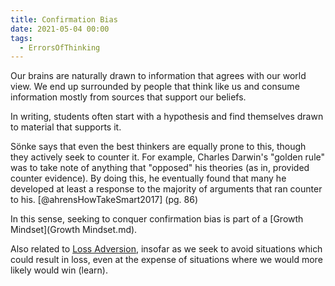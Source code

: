 ```yaml
---
title: Confirmation Bias
date: 2021-05-04 00:00
tags:
  - ErrorsOfThinking
---
```


Our brains are naturally drawn to information that agrees with our world view. We end up surrounded by people that think like us and consume information mostly from sources that support our beliefs.

In writing, students often start with a hypothesis and find themselves drawn to material that supports it.

Sönke says that even the best thinkers are equally prone to this, though they actively seek to counter it. For example, Charles Darwin's "golden rule" was to take note of anything that "opposed" his theories (as in, provided counter evidence). By doing this, he eventually found that many he developed at least a response to the majority of arguments that ran counter to his. [@ahrensHowTakeSmart2017] (pg. 86)

In this sense, seeking to conquer confirmation bias is part of a [Growth Mindset](Growth Mindset.md).

Also related to [Loss Adversion](permanent/loss-adversion.md), insofar as we seek to avoid situations which could result in loss, even at the expense of situations where we would more likely would win (learn).